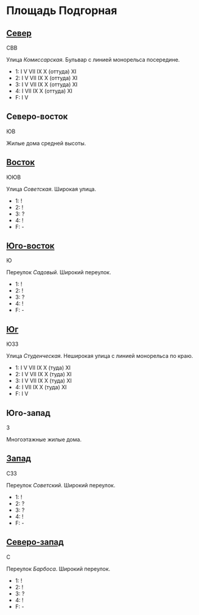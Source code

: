 # Площадь Подгорная

## [Север](./560070.md)

СВВ

Улица *Комиссарская*.
Бульвар с линией монорельса посередине.

* 1:    I   V   VII IX  X (оттуда)  XI
* 2:    I   V   VII IX  X (оттуда)  XI
* 3:    I   V   VII IX  X (оттуда)  XI
* 4:    I   VII IX  X (оттуда)  XI
* F:    I   V

## Северо-восток

ЮВ

Жилые дома средней высоты.

## [Восток](./570080.md)

ЮЮВ

Улица *Советская*.
Широкая улица.

* 1:    !
* 2:    !
* 3:    ?
* 4:    !
* F:    -

## [Юго-восток](./565085.md)

Ю

Переулок *Садовый*.
Широкий переулок.

* 1:    !
* 2:    !
* 3:    ?
* 4:    !
* F:    -

## [Юг](./560085.md)

ЮЗЗ

Улица *Студенческая*.
Неширокая улица с линией монорельса по краю.

* 1:    I   V   VII IX  X (туда)    XI
* 2:    I   V   VII IX  X (туда)    XI
* 3:    I   V   VII IX  X (туда)    XI
* 4:    I   VII IX  X (туда)    XI
* F:    I   V

## Юго-запад

З

Многоэтажные жилые дома.

## [Запад](./555080.md)

СЗЗ

Переулок *Советский*.
Широкий переулок.

* 1:    !
* 2:    ?
* 3:    ?
* 4:    !
* F:    -

## [Северо-запад](./555075.md)

С

Переулок *Барбоса*.
Широкий переулок.

* 1:    !
* 2:    !
* 3:    ?
* 4:    !
* F:    -
